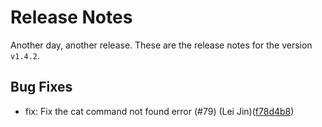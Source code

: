 # Release Notes
Another day, another release. These are the release notes for the version `v1.4.2`.

## Bug Fixes
* fix: Fix the cat command not found error (#79) (Lei Jin)([f78d4b8](https://github.com/lacework/lw-scanner-action/commit/f78d4b821974d9f5ffa6893d2362b53ce4affbbb))
